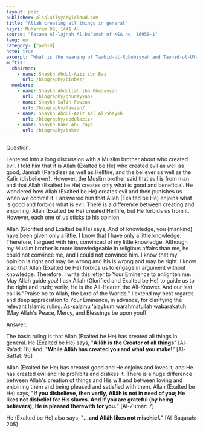 ```yaml
---
layout: post
publisher: alsalafiyyah@icloud.com
title: "Allah creating all things in general"
hijri: Muharram 02, 1441 AH
source: "Fatawa Al-lajnah Al-Da'imah of KSA no. 16950-1"
lang: en
category: [tawhid]
note: true
excerpt: "What is the meaning of Tawhid-ul-Rububiyyah and Tawhid-ul-Uluhiyyah?"
muftis:
  chairman: 
    - name: Shaykh Abdul-Aziz ibn Baz
      url: /biography/binbaz/
  members: 
    - name: Shaykh Abdullah ibn Ghudayyan
      url: /biography/ghudayyan/
    - name: Shaykh Salih Fawzan
      url: /biography/fawzan/
    - name: Shaykh Abdul-Aziz Aal Al-Shaykh
      url: /biography/abdulaziz/
    - name: Shaykh Bakr Abu Zayd
      url: /biography/bakr/
---
```


Question: 

I entered into a long discussion with a Muslim brother about who created evil. I told him that it is Allah (Exalted be He) who created evil as well as good, Jannah (Paradise) as well as Hellfire, and the believer as well as the Kafir (disbeliever). However, the Muslim brother said that evil is from man and that Allah (Exalted be He) creates only what is good and beneficial. He wondered how Allah (Exalted be He) creates evil and then punishes us when we commit it. I answered him that Allah (Exalted be He) enjoins what is good and forbids what is evil. There is a difference between creating and enjoining; Allah (Exalted be He) created Hellfire, but He forbids us from it. However, each one of us sticks to his opinion.

Allah (Glorified and Exalted be He) says, And of knowledge, you (mankind) have been given only a little. I know that I have only a little knowledge. Therefore, I argued with him, convinced of my little knowledge. Although my Muslim brother is more knowledgeable in religious affairs than me, he could not convince me, and I could not convince him. I know that my opinion is right and may be wrong and his is wrong and may be right. I know also that Allah (Exalted be He) forbids us to engage in argument without knowledge. Therefore, I write this letter to Your Eminence to enlighten me. May Allah guide you! I ask Allah (Glorified and Exalted be He) to guide us to the right and truth; verily, He is the All-Hearer, the All-Knower. And our last call is "Praise be to Allah, the Lord of the Worlds." I extend my best regards and deep appreciation to Your Eminence, in advance, for clarifying the relevant Islamic ruling. As-salamu 'alaykum warahmatullah wabarakatuh (May Allah's Peace, Mercy, and Blessings be upon you!) 

Answer: 

The basic ruling is that Allah (Exalted be He) has created all things in general. He (Exalted be He) says, "**Allâh is the Creator of all things**" [Al-Ra'ad: 16] And: "**While Allâh has created you and what you make!**" [Al-Saffat: 96]

Allah (Exalted be He) has created good and He enjoins and loves it, and He has created evil and He prohibits and dislikes it. There is a huge difference between Allah's creation of things and His will and between loving and enjoining them and being pleased and satisfied with them. Allah (Exalted be He) says, "**If you disbelieve, then verily, Allâh is not in need of you; He likes not disbelief for His slaves. And if you are grateful (by being believers), He is pleased therewith for you.**" [Al-Zumar: 7]

He (Exalted be He) also says, "**...and Allâh likes not mischief.**" [Al-Baqarah: 205]

